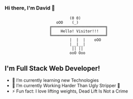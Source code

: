 ### Hi there, I'm David 👋

                                 (0 0)
                           oOO    (_)
                        ╔════════════════════════╗
                        ║    Hello! Visitor!!!   ║
                        ╚════════════════════════╝
                                 |  |  |    oOO
                                 |__|__|
                                  || ||
                                 ooO Ooo

## I'm Full Stack Web Developer!

- 🔭 I’m currently learning new Technologies
- 🌱 I’m currently Working Harder Than Ugly Stripper 🤣
- ⚡ Fun fact: I love lifting weights, Dead Lift Is Not a Crime

